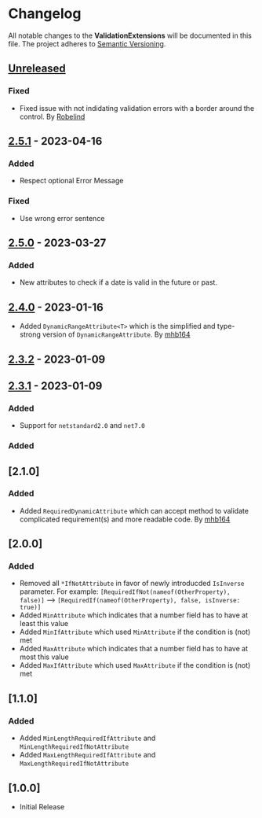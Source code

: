 # Changelog

All notable changes to the **ValidationExtensions** will be documented in this file. The project adheres to [Semantic Versioning](https://semver.org/spec/v2.0.0.html).

## [Unreleased]

### Fixed
- Fixed issue with not indidating validation errors with a border around the control. By [Robelind](https://github.com/Robelind)

## [2.5.1] - 2023-04-16

### Added

-   Respect optional Error Message

### Fixed

-   Use wrong error sentence

## [2.5.0] - 2023-03-27

### Added

-   New attributes to check if a date is valid in the future or past.

## [2.4.0] - 2023-01-16

-   Added `DynamicRangeAttribute<T>` which is the simplified and type-strong version of `DynamicRangeAttribute`. By [mhb164](https://github.com/mhb164)

## [2.3.2] - 2023-01-09

## [2.3.1] - 2023-01-09

### Added

-   Support for `netstandard2.0` and `net7.0`

### Added

## [2.1.0]

### Added

-   Added `RequiredDynamicAttribute` which can accept method to validate complicated requirement(s) and more readable code. By [mhb164](https://github.com/mhb164)

## [2.0.0]

### Added

-   Removed all `*IfNotAttribute` in favor of newly introducded `IsInverse` parameter. For example: `[RequiredIfNot(nameof(OtherProperty), false)]` --> `[RequiredIf(nameof(OtherProperty), false, isInverse: true)]`
-   Added `MinAttribute` which indicates that a number field has to have at least this value
-   Added `MinIfAttribute` which used `MinAttribute` if the condition is (not) met
-   Added `MaxAttribute` which indicates that a number field has to have at most this value
-   Added `MaxIfAttribute` which used `MaxAttribute` if the condition is (not) met

## [1.1.0]

### Added

-   Added `MinLengthRequiredIfAttribute` and `MinLengthRequiredIfNotAttribute`
-   Added `MaxLengthRequiredIfAttribute` and `MaxLengthRequiredIfNotAttribute`

## [1.0.0]

-   Initial Release

[Unreleased]: https://github.com/linkdotnet/ValidationExtensions/compare/2.5.1...HEAD

[2.5.1]: https://github.com/linkdotnet/ValidationExtensions/compare/2.5.0...2.5.1

[2.5.0]: https://github.com/linkdotnet/ValidationExtensions/compare/2.4.0...2.5.0

[2.4.0]: https://github.com/linkdotnet/ValidationExtensions/compare/2.3.2...2.4.0

[2.3.2]: https://github.com/linkdotnet/ValidationExtensions/compare/2.3.1...2.3.2

[2.3.1]: https://github.com/linkdotnet/ValidationExtensions/compare/138e2951b2d42584ed66e41e6f31e203e509b8ef...2.3.1
